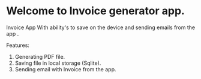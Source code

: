 # Welcome to Invoice generator app.

 Invoice App With ability's to save on the device and sending emails from the app .

   Features:

   1. Generating PDF file.
   2. Saving file in local storage (Sqlite).
   3. Sending email with Invoice from the app.




